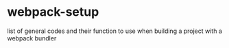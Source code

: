 # webpack-setup
list of general codes and their function to use when building a project with a webpack  bundler
